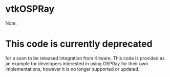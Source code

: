 # vtkOSPRay

Note: <h1>This code is currently deprecated</h1> for a soon to be released integration from Kitware.  This code is provided as an example for developers interested in using OSPRay for their own implementations, however it is no longer supported or updated.
